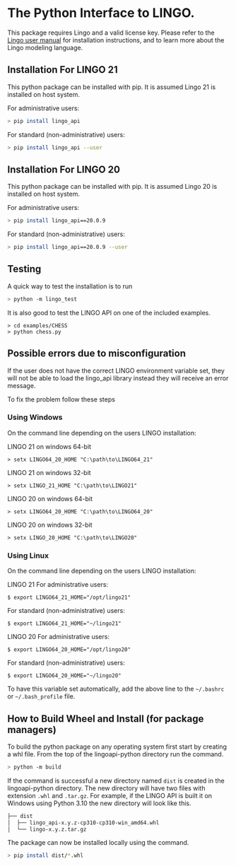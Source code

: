 # The Python Interface to LINGO.

This package requires Lingo and a valid license key. Please refer to the [Lingo user manual](https://lindo.com/downloads/PDF/LINGO.pdf) for installation instructions, and to learn more about the Lingo modeling language.

## Installation For LINGO 21

This python package can be installed with pip. It is assumed Lingo 21 is installed on host system.

For administrative users: 

```bash
> pip install lingo_api
```

For standard (non-administrative) users:

```bash
> pip install lingo_api --user
```

## Installation For LINGO 20

This python package can be installed with pip. It is assumed Lingo 20 is installed on host system.

For administrative users: 

```bash
> pip install lingo_api==20.0.9
```

For standard (non-administrative) users:

```bash
> pip install lingo_api==20.0.9 --user
```



## Testing

A quick way to test the installation is to run
```bash
> python -m lingo_test
```

It is also good to test the LINGO API on one of the included examples.
```
> cd examples/CHESS
> python chess.py
```

## Possible errors due to misconfiguration

If the user does not have the correct LINGO environment variable set, they will not be able to load
the lingo_api library instead they will receive an error message. 

To fix the problem follow these steps

### Using Windows
On the command line depending on the users LINGO installation:

LINGO 21 on windows 64-bit  
```dos
> setx LINGO64_20_HOME "C:\path\to\LINGO64_21" 
```
LINGO 21 on windows 32-bit 
```dos
> setx LINGO_21_HOME "C:\path\to\LINGO21" 
```


LINGO 20 on windows 64-bit  
```dos
> setx LINGO64_20_HOME "C:\path\to\LINGO64_20" 
```
LINGO 20 on windows 32-bit 
```dos
> setx LINGO_20_HOME "C:\path\to\LINGO20" 
```


### Using Linux
On the command line depending on the users LINGO installation:

LINGO 21
For administrative users:
```    
$ export LINGO64_21_HOME="/opt/lingo21"	
```    
For standard (non-administrative) users:
```    
$ export LINGO64_21_HOME="~/lingo21"	
```   

LINGO 20
For administrative users:
```    
$ export LINGO64_20_HOME="/opt/lingo20"	
```    
For standard (non-administrative) users:
```    
$ export LINGO64_20_HOME="~/lingo20"	
```   



To have this variable set automatically, add the above line to the `~/.bashrc` or `~/.bash_profile` file.


## How to Build Wheel and Install (for package managers)

To build the python package on any operating system first start by creating a whl file. From the top of the lingoapi-python directory run the command.

```bash
> python -m build
```

If the command is successful a new directory named `dist` is created in the lingoapi-python directory. The new directory will have two files with extension `.whl` and `.tar.gz`. For example, if the LINGO API is built it on Windows using Python 3.10 the new directory will look like this.

```bash
├── dist
│  ├── lingo_api-x.y.z-cp310-cp310-win_amd64.whl
│  └── lingo-x.y.z.tar.gz
```

The package can now be installed locally using the command.
```bash
> pip install dist/*.whl
```